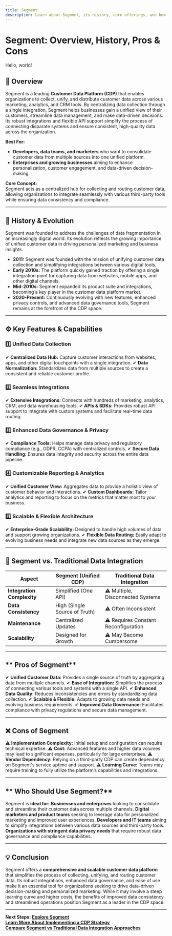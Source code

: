 ```yaml
---
title: Segment
description: Learn about Segment, its history, core offerings, and how it streamlines customer data collection and integration.
---
```


# **Segment: Overview, History, Pros & Cons**

Hello, world!

## **📌 Overview**  
Segment is a leading **Customer Data Platform (CDP)** that enables organizations to collect, unify, and distribute customer data across various marketing, analytics, and CRM tools. By centralizing data collection through a single integration, Segment helps businesses gain a unified view of their customers, streamline data management, and make data-driven decisions. Its robust integrations and flexible API support simplify the process of connecting disparate systems and ensure consistent, high-quality data across the organization.

 **Best For:**  
- **Developers, data teams, and marketers** who want to consolidate customer data from multiple sources into one unified platform.  
- **Enterprises and growing businesses** aiming to enhance personalization, customer engagement, and data-driven decision-making.

 **Core Concept:**  
Segment acts as a centralized hub for collecting and routing customer data, allowing organizations to integrate seamlessly with various third-party tools while ensuring data consistency and compliance.

---

## **📜 History & Evolution**  
Segment was founded to address the challenges of data fragmentation in an increasingly digital world. Its evolution reflects the growing importance of unified customer data in driving personalized marketing and business insights.

- **2011:** Segment was founded with the mission of unifying customer data collection and simplifying integrations between various digital tools.
- **Early 2010s:** The platform quickly gained traction by offering a single integration point for capturing data from websites, mobile apps, and other digital channels.
- **Mid-2010s:** Segment expanded its product suite and integrations, becoming a key player in the customer data platform market.
- **2020-Present:** Continuously evolving with new features, enhanced privacy controls, and advanced data governance tools, Segment remains at the forefront of the CDP space.

---

## **⚙️ Key Features & Capabilities**

### **1️⃣ Unified Data Collection**
✔ **Centralized Data Hub:** Capture customer interactions from websites, apps, and other digital touchpoints with a single integration.
✔ **Data Normalization:** Standardizes data from multiple sources to create a consistent and reliable customer profile.

### **2️⃣ Seamless Integrations**
✔ **Extensive Integrations:** Connects with hundreds of marketing, analytics, CRM, and data warehousing tools.
✔ **APIs & SDKs:** Provides robust API support to integrate with custom systems and facilitate real-time data routing.

### **3️⃣ Enhanced Data Governance & Privacy**
✔ **Compliance Tools:** Helps manage data privacy and regulatory compliance (e.g., GDPR, CCPA) with centralized controls.
✔ **Secure Data Handling:** Ensures data integrity and security across the entire data pipeline.

### **4️⃣ Customizable Reporting & Analytics**
✔ **Unified Customer View:** Aggregates data to provide a holistic view of customer behavior and interactions.
✔ **Custom Dashboards:** Tailor analytics and reporting to focus on the metrics that matter most to your business.

### **5️⃣ Scalable & Flexible Architecture**
✔ **Enterprise-Grade Scalability:** Designed to handle high volumes of data and support growing organizations.
✔ **Flexible Data Routing:** Easily adapt to evolving business needs and integrate new data sources as they emerge.

---

## **🔄 Segment vs. Traditional Data Integration**

| Aspect                      | Segment (Unified CDP)     | Traditional Data Integration   |
|-----------------------------|---------------------------|--------------------------------|
| **Integration Complexity**  |  Simplified (One API)    | ⚠ Multiple, Disconnected Systems |
| **Data Consistency**        |  High (Single Source of Truth) | ⚠ Often Inconsistent         |
| **Maintenance**             |  Centralized Updates     | ⚠ Requires Constant Reconfiguration |
| **Scalability**             |  Designed for Growth     | ⚠ May Become Cumbersome       |

---

## ** Pros of Segment**
✔ **Unified Customer Data:** Provides a single source of truth by aggregating data from multiple channels.
✔ **Ease of Integration:** Simplifies the process of connecting various tools and systems with a single API.
✔ **Enhanced Data Quality:** Reduces inconsistencies and errors by standardizing data collection.
✔ **Scalable & Flexible:** Adapts to growing data needs and evolving business requirements.
✔ **Improved Data Governance:** Facilitates compliance with privacy regulations and secure data management.

---

## **❌ Cons of Segment**
⚠ **Implementation Complexity:** Initial setup and configuration can require technical expertise.
⚠ **Cost:** Advanced features and higher data volumes may lead to significant expenses, particularly for large enterprises.
⚠ **Vendor Dependency:** Relying on a third-party CDP can create dependency on Segment's service uptime and support.
⚠ **Learning Curve:** Teams may require training to fully utilize the platform’s capabilities and integrations.

---

## ** Who Should Use Segment?**
Segment is **ideal for:**
 **Businesses and enterprises** looking to consolidate and streamline their customer data across multiple channels.
 **Digital marketers and product teams** seeking to leverage data for personalized marketing and improved user experiences.
 **Developers and IT teams** aiming to simplify integrations between various data sources and third-party tools.
 **Organizations with stringent data privacy needs** that require robust data governance and compliance capabilities.

---

## **💡 Conclusion**
Segment offers a **comprehensive and scalable customer data platform** that simplifies the process of collecting, unifying, and routing customer data. Its robust integrations, enhanced data governance, and ease of use make it an essential tool for organizations seeking to drive data-driven decision-making and personalized marketing. While it may involve a steep learning curve and higher costs, the benefits of improved data consistency and streamlined operations position Segment as a leader in the CDP space.

---

 **Next Steps:**
 **[Explore Segment](https://segment.com/)**  
 **[Learn More About Implementing a CDP Strategy](#)**  
 **[Compare Segment vs Traditional Data Integration Approaches](#)**
